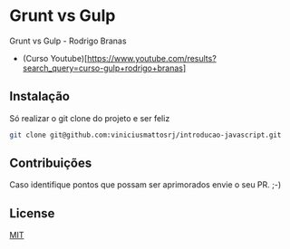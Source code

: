# Grunt vs Gulp

Grunt vs Gulp - Rodrigo Branas
- (Curso Youtube)[https://www.youtube.com/results?search_query=curso-gulp+rodrigo+branas]


## Instalação

Só realizar o git clone do projeto e ser feliz
```bash
git clone git@github.com:viniciusmattosrj/introducao-javascript.git
```

## Contribuições
Caso identifique pontos
que possam ser aprimorados envie o seu PR. ;-)


## License
[MIT](https://choosealicense.com/licenses/mit/)

